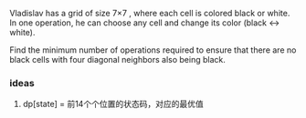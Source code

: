 Vladislav has a grid of size 7×7
, where each cell is colored black or white. In one operation, he can choose any cell and change its color (black ↔
 white).

Find the minimum number of operations required to ensure that there are no black cells with four diagonal neighbors also being black.

### ideas
1. dp[state] = 前14个个位置的状态码，对应的最优值